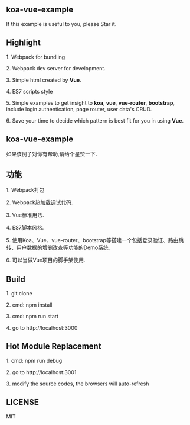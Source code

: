 ## koa-vue-example
<p>If this example is useful to you, please Star it.</p>

## Highlight
<p>1. Webpack for bundling</p>
<p>2. Webpack dev server for development. </p>
<p>3. Simple html created by <b>Vue</b>.</p>
<p>4. ES7 scripts style</p>
<p>5. Simple examples to get insight to <b>koa</b>, <b>vue</b>, <b>vue-router</b>, <b>bootstrap</b>, include login authentication, page router, user data's CRUD. 
<p>6. Save your time to decide which pattern is best fit for you in using <b>Vue</b>.</p>

## koa-vue-example
<p>如果该例子对你有帮助,请给个星赞一下.</p>

## 功能
<p>1. Webpack打包</p>
<p>2. Webpack热加载调试代码. </p>
<p>3. Vue标准用法.</p>
<p>4. ES7脚本风格.</p>
<p>5. 使用Koa、Vue、vue-router、bootstrap等搭建一个包括登录验证、路由跳转、用户数据的增删改查等功能的Demo系统.</p>
<p>6. 可以当做Vue项目的脚手架使用.</p>

## Build
<p>1. git clone</p>
<p>2. cmd: npm install</p>
<p>3. cmd: npm run start</p>
<p>4. go to http://localhost:3000</p>

## Hot Module Replacement
<p>1. cmd: npm run debug</p>
<p>2. go to http://localhost:3001</p>
<p>3. modify the source codes, the browsers will auto-refresh</p>

## LICENSE
MIT
